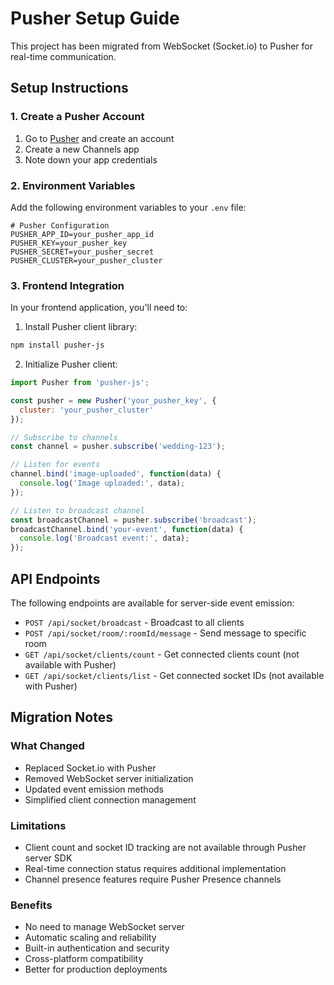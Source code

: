 # Pusher Setup Guide

This project has been migrated from WebSocket (Socket.io) to Pusher for real-time communication.

## Setup Instructions

### 1. Create a Pusher Account
1. Go to [Pusher](https://pusher.com/) and create an account
2. Create a new Channels app
3. Note down your app credentials

### 2. Environment Variables
Add the following environment variables to your `.env` file:

```env
# Pusher Configuration
PUSHER_APP_ID=your_pusher_app_id
PUSHER_KEY=your_pusher_key
PUSHER_SECRET=your_pusher_secret
PUSHER_CLUSTER=your_pusher_cluster
```

### 3. Frontend Integration
In your frontend application, you'll need to:

1. Install Pusher client library:
```bash
npm install pusher-js
```

2. Initialize Pusher client:
```javascript
import Pusher from 'pusher-js';

const pusher = new Pusher('your_pusher_key', {
  cluster: 'your_pusher_cluster'
});

// Subscribe to channels
const channel = pusher.subscribe('wedding-123');

// Listen for events
channel.bind('image-uploaded', function(data) {
  console.log('Image uploaded:', data);
});

// Listen to broadcast channel
const broadcastChannel = pusher.subscribe('broadcast');
broadcastChannel.bind('your-event', function(data) {
  console.log('Broadcast event:', data);
});
```

## API Endpoints

The following endpoints are available for server-side event emission:

- `POST /api/socket/broadcast` - Broadcast to all clients
- `POST /api/socket/room/:roomId/message` - Send message to specific room
- `GET /api/socket/clients/count` - Get connected clients count (not available with Pusher)
- `GET /api/socket/clients/list` - Get connected socket IDs (not available with Pusher)

## Migration Notes

### What Changed
- Replaced Socket.io with Pusher
- Removed WebSocket server initialization
- Updated event emission methods
- Simplified client connection management

### Limitations
- Client count and socket ID tracking are not available through Pusher server SDK
- Real-time connection status requires additional implementation
- Channel presence features require Pusher Presence channels

### Benefits
- No need to manage WebSocket server
- Automatic scaling and reliability
- Built-in authentication and security
- Cross-platform compatibility
- Better for production deployments 